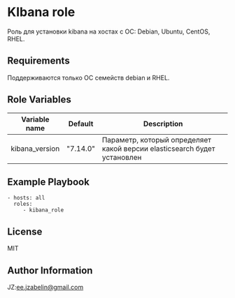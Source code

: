KIbana role
=========

Роль для установки kibana на хостах с ОС: Debian, Ubuntu, CentOS, RHEL.

Requirements
------------

Поддерживаются только ОС семейств debian и RHEL.

Role Variables
--------------

| Variable name | Default | Description |
|-----------------------|----------|-------------------------|
| kibana_version | "7.14.0" | Параметр, который определяет какой версии elasticsearch будет установлен |


Example Playbook
----------------

    - hosts: all
      roles:
         - kibana_role

License
-------

MIT

Author Information
------------------

JZ:ee.jzabelin@gmail.com
